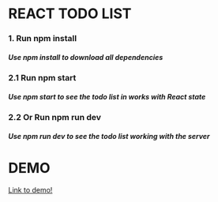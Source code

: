 # REACT TODO LIST

### 1. Run npm install 
##### Use npm install to download all dependencies

### 2.1 Run npm start
##### Use npm start to see the todo list in works with React state

### 2.2 Or Run npm run dev
##### Use npm run dev to see the todo list working with the server


# DEMO
[Link to demo!](https://sanfiro.github.io/react_totolist/)



